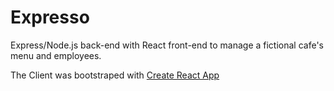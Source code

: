 # Expresso

Express/Node.js back-end with React front-end to manage a fictional cafe's menu and employees.

The Client was bootstraped with [Create React App](https://github.com/facebook/create-react-apps)